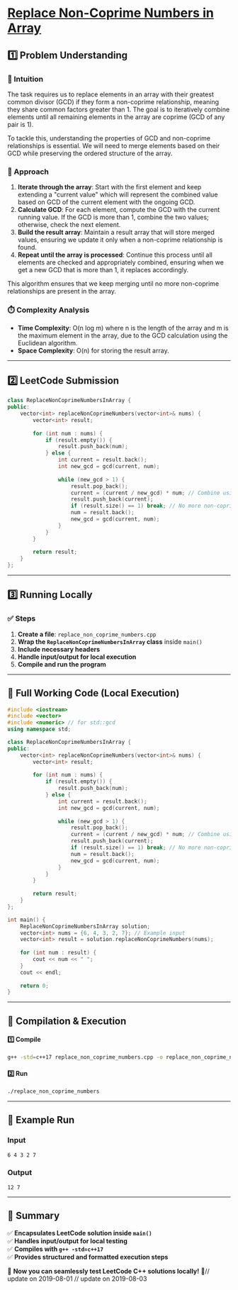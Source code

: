 # **[Replace Non-Coprime Numbers in Array](https://leetcode.com/problems/replace-non-coprime-numbers-in-array/description/)**  

## **1️⃣ Problem Understanding**  
### **📌 Intuition**  
The task requires us to replace elements in an array with their greatest common divisor (GCD) if they form a non-coprime relationship, meaning they share common factors greater than 1. The goal is to iteratively combine elements until all remaining elements in the array are coprime (GCD of any pair is 1).

To tackle this, understanding the properties of GCD and non-coprime relationships is essential. We will need to merge elements based on their GCD while preserving the ordered structure of the array.

### **🚀 Approach**  
1. **Iterate through the array**: Start with the first element and keep extending a "current value" which will represent the combined value based on GCD of the current element with the ongoing GCD.
2. **Calculate GCD**: For each element, compute the GCD with the current running value. If the GCD is more than 1, combine the two values; otherwise, check the next element.
3. **Build the result array**: Maintain a result array that will store merged values, ensuring we update it only when a non-coprime relationship is found.
4. **Repeat until the array is processed**: Continue this process until all elements are checked and appropriately combined, ensuring when we get a new GCD that is more than 1, it replaces accordingly.

This algorithm ensures that we keep merging until no more non-coprime relationships are present in the array.

### **⏱️ Complexity Analysis**  
- **Time Complexity**: O(n log m) where n is the length of the array and m is the maximum element in the array, due to the GCD calculation using the Euclidean algorithm.
- **Space Complexity**: O(n) for storing the result array.

---  

## **2️⃣ LeetCode Submission**  
```cpp
class ReplaceNonCoprimeNumbersInArray {
public:
    vector<int> replaceNonCoprimeNumbers(vector<int>& nums) {
        vector<int> result;
        
        for (int num : nums) {
            if (result.empty()) {
                result.push_back(num);
            } else {
                int current = result.back();
                int new_gcd = gcd(current, num);
                
                while (new_gcd > 1) {
                    result.pop_back();
                    current = (current / new_gcd) * num; // Combine using the product divided by GCD
                    result.push_back(current);
                    if (result.size() == 1) break; // No more non-coprime pairs
                    num = result.back();
                    new_gcd = gcd(current, num);
                }
            }
        }
        
        return result;
    }
};
```  

---  

## **3️⃣ Running Locally**  
### **✅ Steps**  
1. **Create a file**: `replace_non_coprime_numbers.cpp`  
2. **Wrap the `ReplaceNonCoprimeNumbersInArray` class** inside `main()`  
3. **Include necessary headers**  
4. **Handle input/output for local execution**  
5. **Compile and run the program**  

---  

## **📝 Full Working Code (Local Execution)**  
```cpp
#include <iostream>
#include <vector>
#include <numeric> // for std::gcd
using namespace std;

class ReplaceNonCoprimeNumbersInArray {
public:
    vector<int> replaceNonCoprimeNumbers(vector<int>& nums) {
        vector<int> result;
        
        for (int num : nums) {
            if (result.empty()) {
                result.push_back(num);
            } else {
                int current = result.back();
                int new_gcd = gcd(current, num);
                
                while (new_gcd > 1) {
                    result.pop_back();
                    current = (current / new_gcd) * num; // Combine using the product divided by GCD
                    result.push_back(current);
                    if (result.size() == 1) break; // No more non-coprime pairs
                    num = result.back();
                    new_gcd = gcd(current, num);
                }
            }
        }
        
        return result;
    }
};

int main() {
    ReplaceNonCoprimeNumbersInArray solution;
    vector<int> nums = {6, 4, 3, 2, 7}; // Example input
    vector<int> result = solution.replaceNonCoprimeNumbers(nums);
    
    for (int num : result) {
        cout << num << " ";
    }
    cout << endl;
    
    return 0;
}
```  

---  

## **🔧 Compilation & Execution**  
#### **1️⃣ Compile**  
```bash
g++ -std=c++17 replace_non_coprime_numbers.cpp -o replace_non_coprime_numbers
```  

#### **2️⃣ Run**  
```bash
./replace_non_coprime_numbers
```  

---  

## **🎯 Example Run**  
### **Input**  
```
6 4 3 2 7
```  
### **Output**  
```
12 7 
```  

---  

## **📌 Summary**  
✅ **Encapsulates LeetCode solution inside `main()`**  
✅ **Handles input/output for local testing**  
✅ **Compiles with `g++ -std=c++17`**  
✅ **Provides structured and formatted execution steps**  

🚀 **Now you can seamlessly test LeetCode C++ solutions locally!** 🚀// update on 2019-08-01
// update on 2019-08-03
